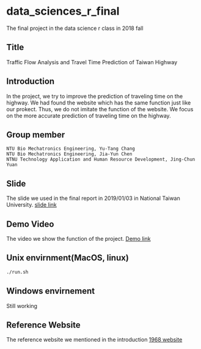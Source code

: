 # data_sciences_r_final
The final project in the data science r class in 2018 fall

## Title
Traffic Flow Analysis and Travel Time Prediction of Taiwan Highway

## Introduction
In the project, we try to improve the prediction of traveling time on the highway. We had found the website which has the same function just like our prokect. Thus, we do not imitate the function of the website. We focus on the more accurate prediction of traveling time on the highway.


## Group member

```
NTU Bio Mechatronics Engineering, Yu-Tang Chang
NTU Bio Mechatronics Engineering, Jia-Yun Chen
NTNU Technology Application and Human Resource Development, Jing-Chun Yuan
```

## Slide

The slide we used in the final report in 2019/01/03 in National Taiwan University.
[slide link]()


## Demo Video

The video we show the function of the project.
[Demo link]()


## Unix envirnment(MacOS, linux)

```sh
./run.sh
```

## Windows envirnement
Still working


## Reference Website
The reference website we mentioned in the introduction
[1968 website](https://1968.freeway.gov.tw/?fbclid=IwAR22C619V2EVBrwVWhagKkR_KAJHCcZwwWFbLVtFpm3drutHrtniHrP7o70)

